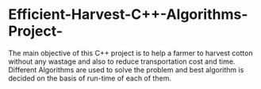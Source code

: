 # Efficient-Harvest-C++-Algorithms-Project-
The main objective of this C++ project is to help a farmer to harvest cotton without any wastage and also to reduce transportation cost and time.
Different Algorithms are used to solve the problem and best algorithm is decided on the basis of run-time of each of them.
